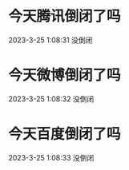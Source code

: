 # 今天腾讯倒闭了吗

2023-3-25 1:08:31 没倒闭

# 今天微博倒闭了吗

2023-3-25 1:08:32 没倒闭

# 今天百度倒闭了吗

2023-3-25 1:08:33 没倒闭

